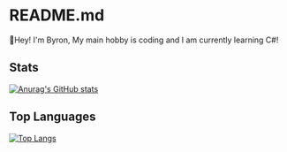 # README.md

👋Hey! I'm Byron, My main hobby is coding and I am currently learning C#!

## Stats

[![Anurag's GitHub stats](https://github-readme-stats.vercel.app/api?username=byronbytes&show_icons=true&theme=tokyonight)](https://github.com/anuraghazra/github-readme-stats)

## Top Languages

[![Top Langs](https://github-readme-stats.vercel.app/api/top-langs/?username=byronbytes&theme=tokyonight&layout=compact)](https://github.com/anuraghazra/github-readme-stats)

